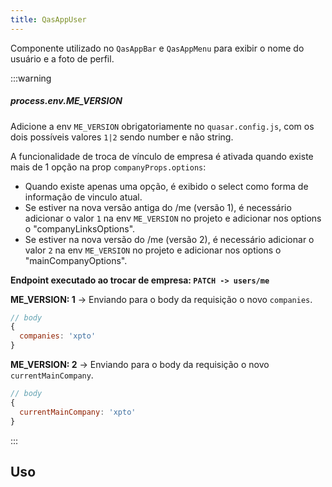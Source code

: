 ```yaml
---
title: QasAppUser
---
```


Componente utilizado no `QasAppBar` e `QasAppMenu` para exibir o nome do usuário e a foto de perfil.

<doc-api file="app-user/QasAppUser" name="QasAppUser" />

:::warning
##### process.env.ME_VERSION
Adicione a env `ME_VERSION` obrigatoriamente no `quasar.config.js`, com os dois possíveis valores `1|2` sendo number e não string.

A funcionalidade de troca de vínculo de empresa é ativada quando existe mais de 1 opção na prop `companyProps.options`:
- Quando existe apenas uma opção, é exibido o select como forma de informação de vinculo atual.
- Se estiver na nova versão antiga do /me (versão 1), é necessário adicionar o valor `1` na env `ME_VERSION` no projeto e adicionar nos options o "companyLinksOptions".
- Se estiver na nova versão do /me (versão 2), é necessário adicionar o valor `2` na env `ME_VERSION` no projeto e adicionar nos options o "mainCompanyOptions".

**Endpoint executado ao trocar de empresa: `PATCH -> users/me`**

**ME_VERSION: 1** -> Enviando para o body da requisição o novo `companies`.

```js
// body
{
  companies: 'xpto'
}
```

**ME_VERSION: 2** -> Enviando para o body da requisição o novo `currentMainCompany`.

```js
// body
{
  currentMainCompany: 'xpto'
}
```
:::

## Uso
<doc-example file="QasAppUser/Basic" title="Básico" />

